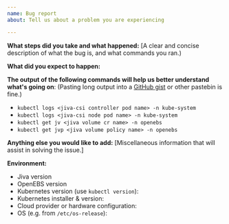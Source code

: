 ```yaml
---
name: Bug report
about: Tell us about a problem you are experiencing

---
```


**What steps did you take and what happened:**
[A clear and concise description of what the bug is, and what commands you ran.)


**What did you expect to happen:**


**The output of the following commands will help us better understand what's going on**:
(Pasting long output into a [GitHub gist](https://gist.github.com) or other pastebin is fine.)

* `kubectl logs <jiva-csi controller pod name> -n kube-system`
* `kubectl logs <jiva-csi node pod name> -n kube-system`
* `kubectl get jv <jiva volume cr name> -n openebs`
* `kubectl get jvp <jiva volume policy name> -n openebs`

**Anything else you would like to add:**
[Miscellaneous information that will assist in solving the issue.]


**Environment:**
- Jiva version
- OpenEBS version
- Kubernetes version (use `kubectl version`):
- Kubernetes installer & version:
- Cloud provider or hardware configuration:
- OS (e.g. from `/etc/os-release`):
